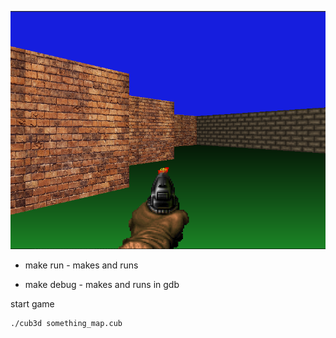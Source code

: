 ![Screenshot](https://github.com/CarloCattano/cub3d/blob/main/screenshot.png)
 - make run - makes and runs

 - make debug - makes and runs in gdb
 
start game
```
./cub3d something_map.cub
```
